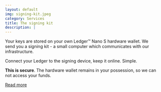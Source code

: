 ```yaml
---
layout: default
img: signing-kit.jpeg
category: Services
title: The signing kit
description: |
---
```

Your keys are stored on your own Ledger™ Nano S hardware wallet. We send you a signing kit - a small computer which communicates with our infrastructure.

Connect your Ledger to the signing device, keep it online. Simple.

**This is secure**. The hardware wallet remains in your possession, so we can not access your funds.

<a href="{{site.url}}/signingkit" target="_blank" class="stretched-link btn-font-link btn-deep-orange">Read more</a>
